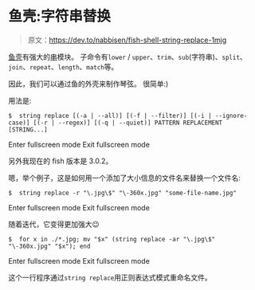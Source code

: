 # 鱼壳:字符串替换

> 原文：<https://dev.to/nabbisen/fish-shell-string-replace-1mjg>

[鱼壳](https://fishshell.com/)有强大的[串](https://fishshell.com/docs/current/commands.html#string)模块。
子命令有`lower` / `upper`、`trim`、`sub`(字符串)、`split`、`join`、`repeat`、`length`、`match`等。

因此，我们可以通过鱼的外壳来制作琴弦。
很简单:)

用法是:

```
$  string replace [(-a | --all)] [(-f | --filter)] [(-i | --ignore-case)] [(-r | --regex)] [(-q | --quiet)] PATTERN REPLACEMENT [STRING...] 
```

Enter fullscreen mode Exit fullscreen mode

另外我现在的 fish 版本是 3.0.2。

嗯，举个例子，这是如何用一个添加了大小信息的文件名来替换一个文件名:

```
$  string replace -r "\.jpg\$" "\-360x.jpg" "some-file-name.jpg" 
```

Enter fullscreen mode Exit fullscreen mode

随着迭代，它变得更加强大😉

```
$  for x in ./*.jpg; mv "$x" (string replace -ar "\.jpg\$" "\-360x.jpg" "$x"); end 
```

Enter fullscreen mode Exit fullscreen mode

这个一行程序通过`string replace`用正则表达式模式重命名文件。